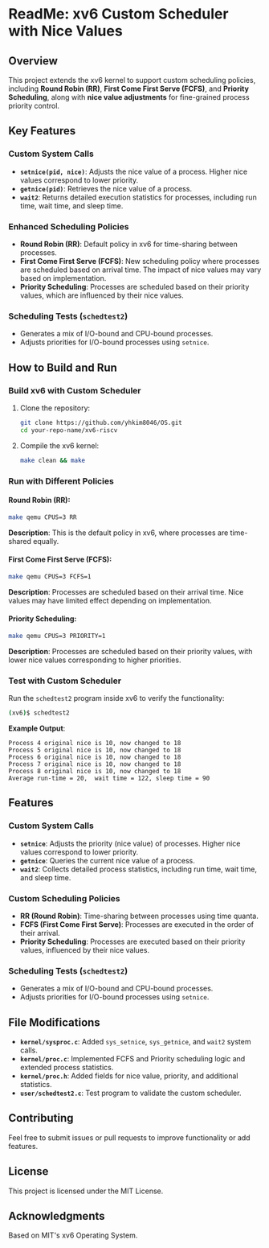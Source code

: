 # ReadMe: xv6 Custom Scheduler with Nice Values

## Overview
This project extends the xv6 kernel to support custom scheduling policies, including **Round Robin (RR)**, **First Come First Serve (FCFS)**, and **Priority Scheduling**, along with **nice value adjustments** for fine-grained process priority control.

## Key Features
### Custom System Calls
- **`setnice(pid, nice)`**: Adjusts the nice value of a process. Higher nice values correspond to lower priority.
- **`getnice(pid)`**: Retrieves the nice value of a process.
- **`wait2`**: Returns detailed execution statistics for processes, including run time, wait time, and sleep time.

### Enhanced Scheduling Policies
- **Round Robin (RR)**: Default policy in xv6 for time-sharing between processes.
- **First Come First Serve (FCFS)**: New scheduling policy where processes are scheduled based on arrival time. The impact of nice values may vary based on implementation.
- **Priority Scheduling**: Processes are scheduled based on their priority values, which are influenced by their nice values.

### Scheduling Tests (`schedtest2`)
- Generates a mix of I/O-bound and CPU-bound processes.
- Adjusts priorities for I/O-bound processes using `setnice`.

## How to Build and Run
### Build xv6 with Custom Scheduler
1. Clone the repository:
   ```bash
   git clone https://github.com/yhkim8046/OS.git
   cd your-repo-name/xv6-riscv
   ```
2. Compile the xv6 kernel:
   ```bash
   make clean && make
   ```

### Run with Different Policies
#### Round Robin (RR):
```bash
make qemu CPUS=3 RR
```
**Description**: This is the default policy in xv6, where processes are time-shared equally.

#### First Come First Serve (FCFS):
```bash
make qemu CPUS=3 FCFS=1
```
**Description**: Processes are scheduled based on their arrival time. Nice values may have limited effect depending on implementation.

#### Priority Scheduling:
```bash
make qemu CPUS=3 PRIORITY=1
```
**Description**: Processes are scheduled based on their priority values, with lower nice values corresponding to higher priorities.

### Test with Custom Scheduler
Run the `schedtest2` program inside xv6 to verify the functionality:
```bash
(xv6)$ schedtest2
```
**Example Output**:
```plaintext
Process 4 original nice is 10, now changed to 18
Process 5 original nice is 10, now changed to 18
Process 6 original nice is 10, now changed to 18
Process 7 original nice is 10, now changed to 18
Process 8 original nice is 10, now changed to 18
Average run-time = 20,  wait time = 122, sleep time = 90
```

## Features
### Custom System Calls
- **`setnice`**: Adjusts the priority (nice value) of processes. Higher nice values correspond to lower priority.
- **`getnice`**: Queries the current nice value of a process.
- **`wait2`**: Collects detailed process statistics, including run time, wait time, and sleep time.

### Custom Scheduling Policies
- **RR (Round Robin)**: Time-sharing between processes using time quanta.
- **FCFS (First Come First Serve)**: Processes are executed in the order of their arrival.
- **Priority Scheduling**: Processes are executed based on their priority values, influenced by their nice values.

### Scheduling Tests (`schedtest2`)
- Generates a mix of I/O-bound and CPU-bound processes.
- Adjusts priorities for I/O-bound processes using `setnice`.

## File Modifications
- **`kernel/sysproc.c`**: Added `sys_setnice`, `sys_getnice`, and `wait2` system calls.
- **`kernel/proc.c`**: Implemented FCFS and Priority scheduling logic and extended process statistics.
- **`kernel/proc.h`**: Added fields for nice value, priority, and additional statistics.
- **`user/schedtest2.c`**: Test program to validate the custom scheduler.

## Contributing
Feel free to submit issues or pull requests to improve functionality or add features.

## License
This project is licensed under the MIT License.

## Acknowledgments
Based on MIT's xv6 Operating System.


